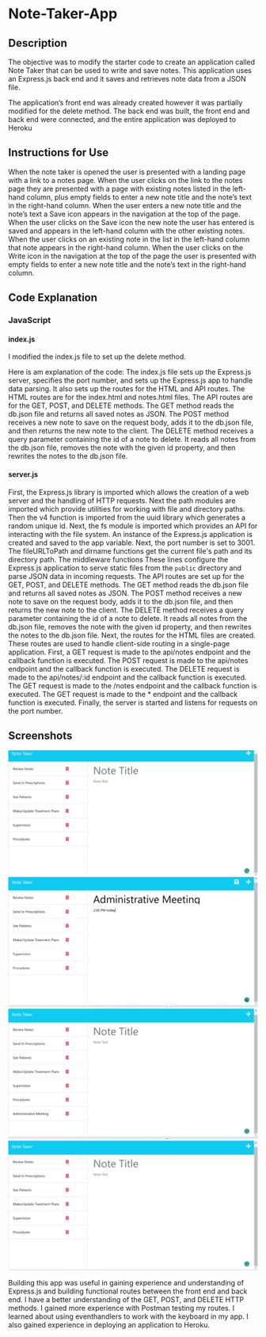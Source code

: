 # Note-Taker-App

## Description

The objective was to modify the starter code to create an application called Note Taker that can be used to write and save notes. This application uses an Express.js back end and it saves and retrieves note data from a JSON file.

The application’s front end was already created however it was partially modified for the delete method. The back end was built, the front end and back end were connected, and the entire application was deployed to Heroku

## Instructions for Use
When the note taker is opened the user is presented with a landing page with a link to a notes page. When the user clicks on the link to the notes page they are presented with a page with existing notes listed in the left-hand column, plus empty fields to enter a new note title and the note’s text in the right-hand column. When the user enters a new note title and the note’s text a Save icon appears in the navigation at the top of the page. When the user clicks on the Save icon the new note the user has entered is saved and appears in the left-hand column with the other existing notes. When the user clicks on an existing note in the list in the left-hand column that note appears in the right-hand column. When the user clicks on the Write icon in the navigation at the top of the page the user is presented with empty fields to enter a new note title and the note’s text in the right-hand column.
>

## Code Explanation
### JavaScript
#### index.js
I modified the index.js file to set up the delete method.

Here is am explanation of the code:
 The index.js file sets up the Express.js server, specifies the port number, and sets up the Express.js app to handle data parsing. It also sets up the routes for the HTML and API routes. The HTML routes are for the index.html and notes.html files. The API routes are for the GET, POST, and DELETE methods. The GET method reads the db.json file and returns all saved notes as JSON. The POST method receives a new note to save on the request body, adds it to the db.json file, and then returns the new note to the client. The DELETE method receives a query parameter containing the id of a note to delete. It reads all notes from the db.json file, removes the note with the given id property, and then rewrites the notes to the db.json file.

#### server.js
First, the Express.js library is imported which allows the creation of a web server and the handling of HTTP requests. Next the path modules are imported which provide utilities for working with file and directory paths. Then the v4 function is imported from the uuid library which generates a random unique id. Next, the fs module is imported which provides an API for interacting with the file system.
An instance of the Express.js application is created and saved to the app variable. Next, the port number is set to 3001. The fileURLToPath and dirname functions get the current file's path and its directory path. The middleware functions These lines configure the Express.js application to serve static files from the `public` directory and parse JSON data in incoming requests. The API routes are set up for the GET, POST, and DELETE methods. The GET method reads the db.json file and returns all saved notes as JSON. The POST method receives a new note to save on the request body, adds it to the db.json file, and then returns the new note to the client. The DELETE method receives a query parameter containing the id of a note to delete. It reads all notes from the db.json file, removes the note with the given id property, and then rewrites the notes to the db.json file. Next, the routes for the HTML files are created. These routes are used to handle client-side routing in a single-page application.  First, a GET request is made to the api/notes endpoint and the callback function is executed. The POST request is made to the api/notes endpoint and the callback function is executed. The DELETE request is made to the api/notes/:id endpoint and the callback function is executed. The GET request is made to the /notes endpoint and the callback function is executed. The GET request is made to the * endpoint and the callback function is executed. Finally, the server is started and listens for requests on the port number.


## Screenshots

![Screenshot (161)](public/assets/images/Screenshot%20(161).png)
![Screenshot (162)](public/assets/images/Screenshot%20(162).png)
![Screenshot (163)](public/assets/images/Screenshot%20(163).png)
![Screenshot (164)](public/assets/images/Screenshot%20(164).png)

Building this app was useful in gaining experience and understanding of Express.js and building functional routes between the front end and back end. I have a better understanding of the GET, POST, and DELETE HTTP methods. I gained more experience with Postman testing my routes. I learned about using eventhandlers to work with the keyboard in my app.  I also gained experience in deploying an application to Heroku.















